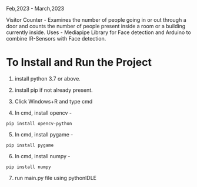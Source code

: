 Feb,2023 - March,2023

Visitor Counter - Examines the number of people going in or out through a door and counts the number of people present inside a room or a building currently inside.
Uses - Mediapipe Library for Face detection and Arduino to combine IR-Sensors with Face detection.

# To Install and Run the Project

1. install python 3.7 or above.

2. install pip if not already present.

3. Click Windows+R and type cmd

4. In cmd, install opencv - 

```
pip install opencv-python
```

5. In cmd, install pygame - 

```
pip install pygame
```
6. In cmd, install numpy - 

```
pip install numpy
```

7. run main.py file using pythonIDLE
